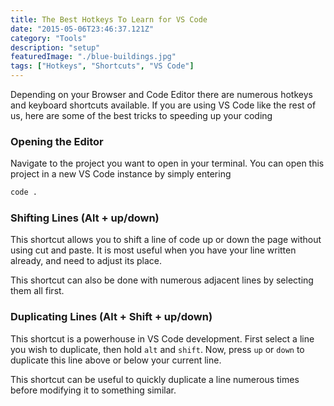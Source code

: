 ```yaml
---
title: The Best Hotkeys To Learn for VS Code
date: "2015-05-06T23:46:37.121Z"
category: "Tools"
description: "setup"
featuredImage: "./blue-buildings.jpg"
tags: ["Hotkeys", "Shortcuts", "VS Code"]
---
```


Depending on your Browser and Code Editor there are numerous hotkeys and keyboard shortcuts available. If you are using VS Code like the rest of us, here are some of the best tricks to speeding up your coding

### Opening the Editor
Navigate to the project you want to open in your terminal. You can open this project in a new VS Code instance by simply entering

```bash
code .
```

### Shifting Lines (Alt + up/down)
This shortcut allows you to shift a line of code up or down the page without using cut and paste. It is most useful when you have your line written already, and need to adjust its place. 

This shortcut can also be done with numerous adjacent lines by selecting them all first.

### Duplicating Lines (Alt + Shift + up/down)
This shortcut is a powerhouse in VS Code development. First select a line you wish to duplicate, then hold `alt` and `shift`. Now, press `up` or `down` to duplicate this line above or below your current line.

This shortcut can be useful to quickly duplicate a line numerous times before modifying it to something similar.